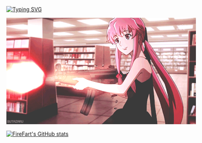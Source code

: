 [![Typing SVG](https://readme-typing-svg.demolab.com/?lines=HALLO+ANJENG+ANJENG+MAU+NGAPAIN;MAU+RECODE+YA...?+HAYOO+NGAKU;😝+😝+😝+😝+😝+😝+😝+😝+😝+😝+😝+😝)](https://git.io/typing-svg)

![](https://raw.githubusercontent.com/ClayHaxor/clayhaxor/main/clay.gif)

[![FireFart's GitHub stats](https://github-readme-stats.vercel.app/api?username=firefart&count_private=true&show_icons=true&theme=chartreuse-dark)](https://twitter.com/apakanganjiang)
